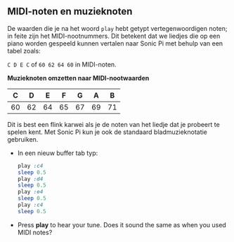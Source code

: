 ## MIDI-noten en muzieknoten

De waarden die je na het woord `play` hebt getypt vertegenwoordigen noten; in feite zijn het MIDI-nootnummers. Dit betekent dat we liedjes die op een piano worden gespeeld kunnen vertalen naar Sonic Pi met behulp van een tabel zoals:

`C D E C` of `60 62 64 60` in MIDI-noten.

**Muzieknoten omzetten naar MIDI-nootwaarden**

| C  | D  | E  | F  | G  | A  | B  |
|:--:|:--:|:--:|:--:|:--:|:--:|:--:|
| 60 | 62 | 64 | 65 | 67 | 69 | 71 |

Dit is best een flink karwei als je de noten van het liedje dat je probeert te spelen kent. Met Sonic Pi kun je ook de standaard bladmuzieknotatie gebruiken.

- In een nieuw buffer tab typ:
    
    ```ruby
    play :c4
    sleep 0.5
    play :d4
    sleep 0.5
    play :e4
    sleep 0.5
    play :c4
    sleep 0.5
    ```

- Press **play** to hear your tune. Does it sound the same as when you used MIDI notes?